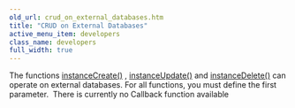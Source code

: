 ```yaml
---
old_url: crud_on_external_databases.htm
title: "CRUD on External Databases"
active_menu_item: developers
class_name: developers
full_width: true
---
```



The functions [instanceCreate()](/developers/documentation/scripting-apis/client-api/instance-data-functions/instancecreate) , [instanceUpdate()](/developers/documentation/scripting-apis/client-api/instance-data-functions/instancesave) and [instanceDelete()](/developers/documentation/scripting-apis/client-api/instance-data-functions/instancedelete) can operate on external databases. For all functions, you must define the first parameter.  There is currently no Callback function available
